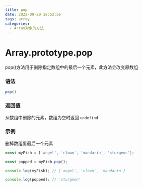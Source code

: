 ```yaml
---
title: pop
date: 2022-09-20 18:53:56
tags: array
categories:
  - Array对象的方法
---
```


# Array.prototype.pop

pop()方法用于删除指定数组中的最后一个元素，此方法会改变原数组



### 语法

```js
pop()
```

### 返回值

从数组中删除的元素，数组为空时返回 `undefind`

### 示例

删掉数组里最后一个元素

```js
const myFish = ['angel', 'clown', 'mandarin', 'sturgeon'];

const popped = myFish.pop();

console.log(myFish); // ['angel', 'clown', 'mandarin']

console.log(popped); // 'sturgeon'
```



